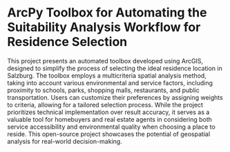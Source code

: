 # ArcPy Toolbox for Automating the Suitability Analysis Workflow for Residence Selection
This project presents an automated toolbox developed using ArcGIS, designed to simplify the process of selecting the ideal residence location in Salzburg. The toolbox employs a multicriteria spatial analysis method, taking into account various environmental and service factors, including proximity to schools, parks, shopping malls, restaurants, and public transportation. Users can customize their preferences by assigning weights to criteria, allowing for a tailored selection process. While the project prioritizes technical implementation over result accuracy, it serves as a valuable tool for homebuyers and real estate agents in considering both service accessibility and environmental quality when choosing a place to reside. This open-source project showcases the potential of geospatial analysis for real-world decision-making.
